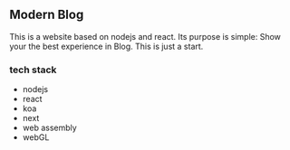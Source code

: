 ## Modern Blog
This is a website based on nodejs and react. Its purpose is simple: Show your the best experience in Blog. This is just a start. 

### tech stack
* nodejs
* react
* koa
* next
* web assembly
* webGL
<!-- more to do  -->